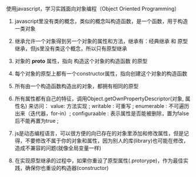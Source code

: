 使用javascript，学习实践面向对象编程（Object Oriented Programming）

1. javascript里没有类的概念，类似的概念叫构造函数，是一个函数，用于构造一类对象

2. 继承允许一个对象得到另一个对象的属性和方法，继承有：经典继承 和 原型继承，但js里没有类这个概念，所以只有原型继承

3. 对象的 __proto__ 属性，指向 构造这个对象的构造函数 的原型

4. 每个对象的原型上都有一个constructor属性，指向创建这个对象的构造函数

5. 所有由一个构造函数构造出的对象，都拥有相同的原型

6. 所有属性都有自己的特征，调用Object.getOwnPropertyDescriptor(对象, 属性名) 来访问：
    value: 方法实现 ; 
    writable : 可重写 ; 
    enumerable : 不可遍历出来（迭代器，for-in）;
    configuraable : 表示属性是否能被删除，置为false后不能再置为true ;

7. js是动态编程语言，可以很方便的向已存在的对象里添加和修改属性，但是记得，不要修改不属于你的对象和属性，因为别人的库(library)也可能在修改，造成不兼容的问题(就像全局变量一样)

8. 在实现原型继承的过程中，如果你重设了原型属性(.protorype)，作为最佳实践，确保你也重设的构造器(constructor)